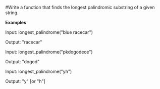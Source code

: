 #Write a function that finds the longest palindromic substring of a given string.

**Examples**

Input: longest_palindrome("blue racecar") 

Output: "racecar"

Input: longest_palindrome("pkdogodece") 

Output: "dogod"

Input: longest_palindrome("yh") 

Output: "y" [or "h"]
